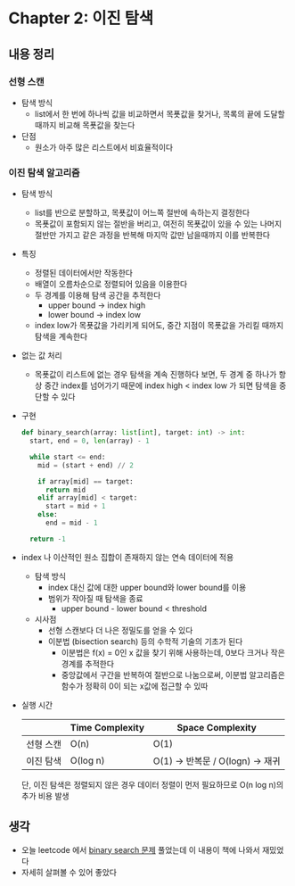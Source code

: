 # Chapter 2: 이진 탐색

## 내용 정리

### 선형 스캔

- 탐색 방식
  - list에서 한 번에 하나씩 값을 비교하면서 목푯값을 찾거나, 목록의 끝에 도달할 때까지 비교해 목푯값을 찾는다
- 단점
  - 원소가 아주 많은 리스트에서 비효율적이다

### 이진 탐색 알고리즘

- 탐색 방식
  - list를 반으로 분할하고, 목푯값이 어느쪽 절반에 속하는지 결정한다
  - 목푯값이 포함되지 않는 절반을 버리고, 여전히 목푯값이 있을 수 있는 나머지 절반만 가지고 같은 과정을 반복해 마지막 값만 남을때까지 이를 반복한다
- 특징
  - 정렬된 데이터에서만 작동한다
  - 배열이 오름차순으로 정렬되어 있음을 이용한다
  - 두 경계를 이용해 탐색 공간을 추적한다
    - upper bound → index high
    - lower bound → index low
  - index low가 목푯값을 가리키게 되어도, 중간 지점이 목푯값을 가리킬 때까지 탐색을 계속한다
- 없는 값 처리
  - 목푯값이 리스트에 없는 경우 탐색을 계속 진행하다 보면, 두 경계 중 하나가 항상 중간 index를 넘어가기 때문에 index high < index low 가 되면 탐색을 중단할 수 있다
- 구현

    ```python
    def binary_search(array: list[int], target: int) -> int:
      start, end = 0, len(array) - 1
    
      while start <= end:
        mid = (start + end) // 2
    
        if array[mid] == target:
          return mid
        elif array[mid] < target:
          start = mid + 1
        else:
          end = mid - 1
    
      return -1
    ```

- index 나 이산적인 원소 집합이 존재하지 않는 연속 데이터에 적용
  - 탐색 방식
    - index 대신 값에 대한 upper bound와 lower bound를 이용
    - 범위가 작아질 때 탐색을 종료
      - upper bound - lower bound < threshold
  - 시사점
    - 선형 스캔보다 더 나은 정밀도를 얻을 수 있다
    - 이분법 (bisection search) 등의 수학적 기술의 기초가 된다
      - 이분법은 f(x) = 0인 x 값을 찾기 위해 사용하는데, 0보다 크거나 작은 경계를 추적한다
      - 중앙값에서 구간을 반복하여 절반으로 나눔으로써, 이분법 알고리즘은 함수가 정확히 0이 되는 x값에 접근할 수 있따
- 실행 시간

    |  | Time Complexity | Space Complexity |
    | --- | --- | --- |
    | 선형 스캔 | O(n) | O(1) |
    | 이진 탐색 | O(log⁡ n) | O(1) → 반복문 / O(log⁡n) → 재귀 |

    단, 이진 탐색은 정렬되지 않은 경우 데이터 정렬이 먼저 필요하므로 O(n log n)의 추가 비용 발생

## 생각

- 오늘 leetcode 에서 [binary search 문제](https://leetcode.com/problems/koko-eating-bananas/description/?envType=study-plan-v2&envId=leetcode-75) 풀었는데 이 내용이 책에 나와서 재밌었다
- 자세히 살펴볼 수 있어 좋았다
